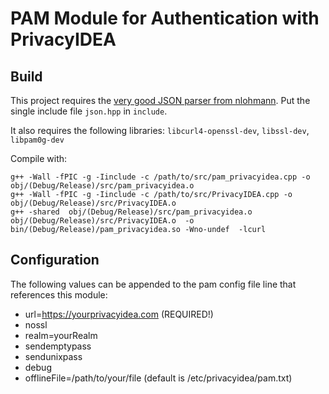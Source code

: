 # PAM Module for Authentication with PrivacyIDEA

## Build
This project requires the [very good JSON parser from nlohmann](https://github.com/nlohmann/json). Put the single include file `json.hpp` in `include`.

It also requires the following libraries: `libcurl4-openssl-dev`, `libssl-dev`, `libpam0g-dev`

Compile with:

    g++ -Wall -fPIC -g -Iinclude -c /path/to/src/pam_privacyidea.cpp -o obj/(Debug/Release)/src/pam_privacyidea.o
    g++ -Wall -fPIC -g -Iinclude -c /path/to/src/PrivacyIDEA.cpp -o obj/(Debug/Release)/src/PrivacyIDEA.o
    g++ -shared  obj/(Debug/Release)/src/pam_privacyidea.o obj/(Debug/Release)/src/PrivacyIDEA.o  -o bin/(Debug/Release)/pam_privacyidea.so -Wno-undef  -lcurl

## Configuration
The following values can be appended to the pam config file line that references this module:

* url=https://yourprivacyidea.com (REQUIRED!)
* nossl
* realm=yourRealm
* sendemptypass
* sendunixpass
* debug
* offlineFile=/path/to/your/file (default is /etc/privacyidea/pam.txt)
